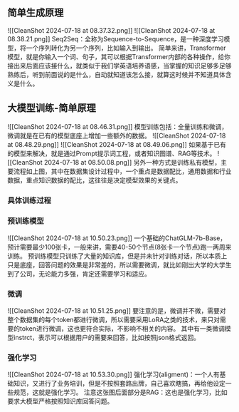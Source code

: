 ## 简单生成原理
![[CleanShot 2024-07-18 at 08.37.32.png]]
![[CleanShot 2024-07-18 at 08.38.21.png]]
Seq2Seq：全称为Sequence-to-Sequence，是一种深度学习模型，将一个序列转化为另一个序列，比如输入到输出。
简单来讲，Transformer模型，就是你输入一个词、句子，其可以根据Transformer内部的各种操作，给你接出来后面应该接什么，就类似于我们学英语培养语感，当掌握的知识足够多足够熟练后，听到前面说的是什么，自动就知道该怎么接，就算这时候并不知道具体含义是什么。
## 大模型训练-简单原理
![[CleanShot 2024-07-18 at 08.46.31.png]]
模型训练包括：全量训练和微调，微调就是在已有的模型底座上增加一些额外的数据。
![[CleanShot 2024-07-18 at 08.48.29.png]]
![[CleanShot 2024-07-18 at 08.49.06.png]]
如果基于已有的模型来解决，就是通过Prompt提示词工程，或者知识图谱、RAG等技术。
![[CleanShot 2024-07-18 at 08.50.08.png]]
另外一种方式是训练私有模型，主要流程如上图，其中在数据集设计过程中，一个重点是数据配比，通用数据和行业数据，重点知识数据的配比，这往往是决定模型效果的关键点。
### 具体训练过程
### 预训练模型
![[CleanShot 2024-07-18 at 10.50.23.png]]
一个基础的ChatGLM-7b-Base，预计需要最少100张卡，一般来讲，需要40-50个节点(8张卡一个节点)跑一两周来训练。
预训练模型只训练了大量的知识库，但是并未针对训练对话，所以本质上只是底座，回答问题的效果是非常差的，所以需要微调，就比如刚出大学的大学生到了公司，无论能力多强，肯定还需要学习和适应。
### 微调
![[CleanShot 2024-07-18 at 10.51.25.png]]
要注意的是，微调并不微，需要对整个数据集的每个token都进行微调，所以需要采用LoRA之类的技术，来只对需要的token进行微调，这也更符合实际，不影响不相关的内容。
其中有一类微调模型instrct，表示可以根据用户的需要来回答，比如按照json格式返回。
### 强化学习
![[CleanShot 2024-07-18 at 10.53.30.png]]
强化学习(aligment)：一个人有基础知识，又进行了业务培训，但是不按照套路出牌，自己喜欢瞎搞，再给他设定一些规范，这就是强化学习。
注意这张图后面部分是RAG：这也是强化学习，比如要求大模型严格按照知识库回答问题。